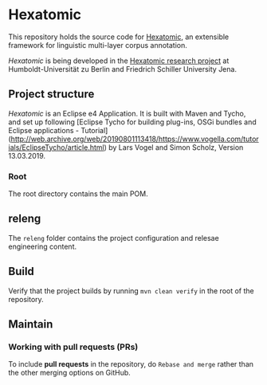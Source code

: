 # Hexatomic

This repository holds the source code for [Hexatomic](https://hexatomic.github.io/hexatomic), 
an extensible framework for linguistic multi-layer corpus annotation.

*Hexatomic* is being developed in the [Hexatomic research project](https://hexatomic.github.io)
at Humboldt-Universität zu Berlin and Friedrich Schiller University Jena.

## Project structure

*Hexatomic* is an Eclipse e4 Application. It is built with Maven and Tycho, and set
up following [Eclipse Tycho for building plug-ins, OSGi bundles and Eclipse applications - Tutorial]
(http://web.archive.org/web/20190801113418/https://www.vogella.com/tutorials/EclipseTycho/article.html) by 
Lars Vogel and Simon Scholz, Version 13.03.2019.

### Root

The root directory contains the main POM.

## releng

The `releng` folder contains the project configuration and
relesae engineering content.

## Build

Verify that the project builds by running `mvn clean verify` in the root of the repository.

## Maintain

### Working with pull requests (PRs)

To include **pull requests** in the repository, do `Rebase and merge` rather than the other merging options on GitHub.